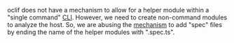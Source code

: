 oclif does not have a mechanism to allow for a helper module within a "single command" [CLI](https://oclif.io/docs/single_command_cli). However, we need to create non-command modules to analyze the host. So, we are abusing the [mechanism](https://github.com/oclif/oclif/issues/158) to add "spec" files by ending the name of the helper modules with ".spec.ts".
